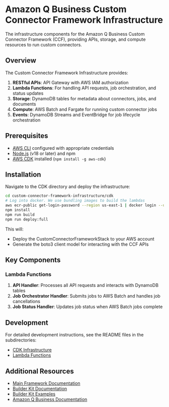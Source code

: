 # Amazon Q Business Custom Connector Framework Infrastructure

The infrastructure components for the Amazon Q Business Custom Connector Framework (CCF), providing APIs, storage, and compute resources to run custom connectors.

## Overview

The Custom Connector Framework Infrastructure provides:

1. **RESTful APIs**: API Gateway with AWS IAM authorization
2. **Lambda Functions**: For handling API requests, job orchestration, and status updates
3. **Storage**: DynamoDB tables for metadata about connectors, jobs, and documents
4. **Compute**: AWS Batch and Fargate for running custom connector jobs
5. **Events**: DynamoDB Streams and EventBridge for job lifecycle orchestration

## Prerequisites

- [AWS CLI](https://docs.aws.amazon.com/cli/latest/userguide/getting-started-install.html) configured with appropriate credentials
- [Node.js](https://nodejs.org/) (v18 or later) and npm
- [AWS CDK](https://docs.aws.amazon.com/cdk/v2/guide/getting_started.html) installed (`npm install -g aws-cdk`)

## Installation

Navigate to the CDK directory and deploy the infrastructure:

```bash
cd custom-connector-framework-infrastructure/cdk
# Log into docker. We use bundling images to build the lambdas
aws ecr-public get-login-password --region us-east-1 | docker login --username AWS --password-stdin public.ecr.aws
npm install
npm run build
npm run deploy:full
```

This will:
- Deploy the CustomConnectorFrameworkStack to your AWS account
- Generate the boto3 client model for interacting with the CCF APIs

## Key Components

### Lambda Functions

1. **API Handler**: Processes all API requests and interacts with DynamoDB tables
2. **Job Orchestrator Handler**: Submits jobs to AWS Batch and handles job cancellations
3. **Job Status Handler**: Updates job status when AWS Batch jobs complete

## Development

For detailed development instructions, see the README files in the subdirectories:

- [CDK Infrastructure](./cdk/README.md)
- [Lambda Functions](./lambdas/README.md)

## Additional Resources

- [Main Framework Documentation](../README.md)
- [Builder Kit Documentation](../custom-connector-framework-builder-kit/README.md)
- [Builder Kit Examples](../custom-connector-framework-builder-kit/examples/)
- [Amazon Q Business Documentation](https://docs.aws.amazon.com/amazonq/latest/qbusiness-ug/custom-connector.html)
